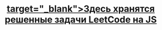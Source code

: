<h1 align="center"><a href="https://daniilshat.ru/" target="_blank"> target="_blank">Здесь хранятся решенные задачи LeetCode на JS</a> 
